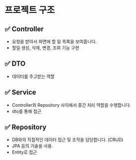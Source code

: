 # 프로젝트 구조

## ✅ Controller
- 요청을 받아서 화면에 할 일 목록을 보여줍니다.
- 할일 생성, 삭제, 변경, 조회 기능 구현

## ✅ DTO
- 데이터를 주고받는 역할

## ✅ Service
- Controller와 Repository 사이에서 중간 처리 역할을 수행합니다.
- dto를 통해 접근

## ✅ Repository
- DB와의 직접적인 데이터 접근 및 조작을 담당합니다. (CRUD)
- JPA 등의 기술을 사용.
- Entity로 접근